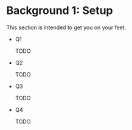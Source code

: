 # Background 1: Setup

This section is intended to get you on your feet.

* Q1

   TODO

* Q2

   TODO
   
* Q3

   TODO

* Q4

   TODO
